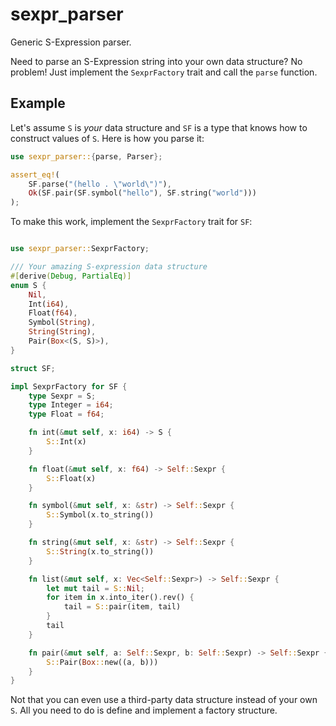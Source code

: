 # sexpr_parser
Generic S-Expression parser.

Need to parse an S-Expression string into your own data structure? No problem!
Just implement the `SexprFactory` trait and call the `parse` function.

## Example

Let's assume `S` is *your* data structure and `SF` is a type that knows how to construct values of `S`.
Here is how you parse it:

```rust
use sexpr_parser::{parse, Parser};

assert_eq!(
    SF.parse("(hello . \"world\")"),
    Ok(SF.pair(SF.symbol("hello"), SF.string("world")))
);
```

To make this work, implement the `SexprFactory` trait for `SF`:

```rust

use sexpr_parser::SexprFactory;

/// Your amazing S-expression data structure
#[derive(Debug, PartialEq)]
enum S {
    Nil,
    Int(i64),
    Float(f64),
    Symbol(String),
    String(String),
    Pair(Box<(S, S)>),
}

struct SF;

impl SexprFactory for SF {
    type Sexpr = S;
    type Integer = i64;
    type Float = f64;

    fn int(&mut self, x: i64) -> S {
        S::Int(x)
    }

    fn float(&mut self, x: f64) -> Self::Sexpr {
        S::Float(x)
    }

    fn symbol(&mut self, x: &str) -> Self::Sexpr {
        S::Symbol(x.to_string())
    }

    fn string(&mut self, x: &str) -> Self::Sexpr {
        S::String(x.to_string())
    }

    fn list(&mut self, x: Vec<Self::Sexpr>) -> Self::Sexpr {
        let mut tail = S::Nil;
        for item in x.into_iter().rev() {
            tail = S::pair(item, tail)
        }
        tail
    }

    fn pair(&mut self, a: Self::Sexpr, b: Self::Sexpr) -> Self::Sexpr {
        S::Pair(Box::new((a, b)))
    }
}
```

Not that you can even use a third-party data structure instead of your own `S`.
All you need to do is define and implement a factory structure.

